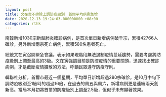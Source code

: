 ```yaml
---
layout: post
title: 文在寅不排除上調防疫級別　首爾平均病例急增
date: 2020-12-13 19:24:03.000000000 +08:00
categories: rthk
---
```


南韓新增1030宗新型肺炎確診病例，是首次單日新增病例破千宗，累積42766人確診，另外新增兩宗死亡病例，累積580名患者死亡。

總統文在寅召開緊急會議，表示如果現階段無法遏制疫情蔓延趨勢，需要考慮將防疫級別上調至最高的3級。文在寅強調目前是防控疫情的重要關頭，迅速找出確診病例，才是截斷疫情擴散的方法，呼籲民眾遵守防疫守則。

韓聯社分析，首爾市最近一個星期，平均單日新增超過280宗確診，是10月中旬下調防疫級別至1級時的超過16倍，在過去的周五與周六，新增病例更是連續兩天創新高。當局本月初將首爾的防疫級別上調至2.5級，但似乎未有顯著效果。
